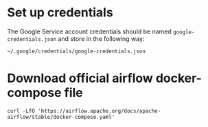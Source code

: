 # Set up credentials
The Google Service account credentials should be named `google-credentials.json` and store in the following way:

```
~/.google/credentials/google-credentials.json
```


# Download official airflow docker-compose file

```
curl -LfO 'https://airflow.apache.org/docs/apache-airflow/stable/docker-compose.yaml'
```